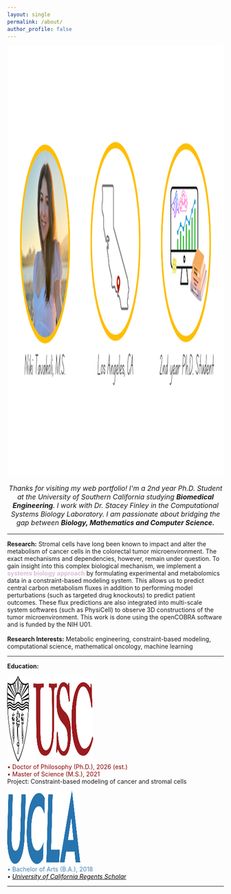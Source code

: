 ```yaml
---
layout: single
permalink: /about/
author_profile: false
---
```

<center>
<img src="/images/banner.png" alt="home_logo" width="1000" height="1000">
</center>


<center><p style="font-size:16px"><i>Thanks for visiting my web portfolio! I'm a 2nd year Ph.D. Student at the University of Southern California studying <b>Biomedical Engineering</b>. I work with Dr. Stacey Finley in the Computational Systems Biology Laboratory. I am passionate about bridging the gap between <b>Biology, Mathematics and Computer Science.</b></i></p>
</center>

<hr>

<b>Research:</b> Stromal cells have long been known to impact and alter the metabolism of cancer cells in the colorectal tumor microenvironment. The exact mechanisms and dependencies, however, remain under question. To gain insight into this complex biological mechanism, we implement a <font color="thistle"><b>systems biology approach</b></font> by formulating experimental and metabolomics data in a constraint-based modeling system. This allows us to predict central carbon metabolism fluxes in addition to performing model perturbations (such as targeted drug knockouts) to predict patient outcomes. These flux predictions are also integrated into multi-scale system softwares (such as PhysiCell) to observe 3D constructions of the tumor microenvironment. This work is done using the openCOBRA software and is funded by the NIH U01.
<br/>
<br> 
<b>Research Interests:</b> Metabolic engineering, constraint-based modeling, computational science, mathematical oncology, machine learning  

<hr>

<b>Education:</b>
<p>
<img src="/images/uscMono.png" alt="usc_logo" width="200" height="200">
<br>
<font color="darkred"> • Doctor of Philosophy (Ph.D.), 2026 (est.) </font> <br>
<font color="darkred">  • Master of Science (M.S.), 2021 </font>  <br>
Project: Constraint-based modeling of cancer and stromal cells
</p>
<p>
<img src="/images/ucla.png" alt="ucla_logo" width="170" height="170">
<br>
<font color="steelblue"> • Bachelor of Arts (B.A.), 2018 <br> </font>
• <a href="https://prospective-ugstudents-ucla.academicworks.com/opportunities/334" style="color: black"><i> University of California Regents Scholar </i></a> <br>
<hr>

